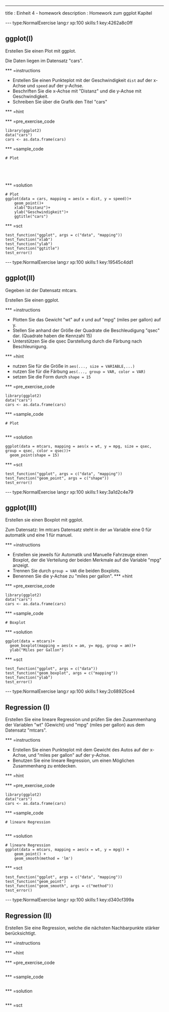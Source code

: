 ---
title       : Einheit 4 - homework
description : Homework zum ggplot Kapitel


--- type:NormalExercise lang:r xp:100 skills:1 key:4262a8c0ff
## ggplot(I)
Erstellen Sie einen Plot mit ggplot.

Die Daten liegen im Datensatz "cars".

*** =instructions
- Erstellen Sie einen Punkteplot mit der Geschwindigkeit `dist` auf der x-Achse und `speed` auf der y-Achse.
- Beschriften Sie die x-Achse mit "Distanz" und die y-Achse mit Geschwindigkeit.
- Schreiben Sie über die Grafik den Titel "cars"

*** =hint

*** =pre_exercise_code
```{r}
library(ggplot2)
data("cars")
cars <- as.data.frame(cars)

```

*** =sample_code
```{r}
# Plot



    
```

*** =solution
```{r}
# Plot
ggplot(data = cars, mapping = aes(x = dist, y = speed))+
    geom_point()+
    xlab("Distanz")+
    ylab("Geschwindigkeit")+
    ggtitle("cars")

```

*** =sct
```{r}
test_function("ggplot", args = c("data", "mapping"))
test_function("xlab")
test_function("ylab")
test_function("ggtitle")
test_error()

```

--- type:NormalExercise lang:r xp:100 skills:1 key:19545c4dd1
## ggplot(II)
Gegeben ist der Datensatz mtcars.

Erstellen Sie einen ggplot. 



*** =instructions
- Plotten Sie das Gewicht "wt" auf x  und auf "mpg" (miles per gallon) auf y.
- Stellen Sie anhand der Größe der Quadrate die Beschleudigung "qsec" dar. (Quadrate haben die Kennzahl 15)
- Unterstützen Sie die qsec Darstellung durch die Färbung nach Beschleunigung.

*** =hint
- nutzen Sie für die Größe in `aes(..., size = VARIABLE,...)`
- nutzen Sie für die Färbung `aes(..., group = VAR, color = VAR)`
- setzen Sie die Form durch `shape = 15`

*** =pre_exercise_code
```{r}
library(ggplot2)
data("cars")
cars <- as.data.frame(cars)

```

*** =sample_code
```{r}
# Plot


```

*** =solution
```{r}
ggplot(data = mtcars, mapping = aes(x = wt, y = mpg, size = qsec, group = qsec, color = qsec))+
  geom_point(shape = 15)

```

*** =sct
```{r}
test_function("ggplot", args = c("data", "mapping"))
test_function("geom_point", args = c("shape"))
test_error()

```

--- type:NormalExercise lang:r xp:100 skills:1 key:3a1d2c4e79
## ggplot(III)
Erstellen sie einen Boxplot mit ggplot.

Zum Datensatz: Im mtcars Datensatz steht in der `am` Variable eine 0 für automatik und eine 1 für manuel.

*** =instructions
- Erstellen sie  jeweils für Automatik und Manuelle Fahrzeuge einen Boxplot, der die Verteilung der beiden Merkmale auf die Variable "mpg" anzeigt.
- Trennen Sie durch `group = VAR` die beiden Boxplots.
- Benennen Sie die y-Achse zu "miles per gallon".
*** =hint

*** =pre_exercise_code
```{r}
library(ggplot2)
data("cars")
cars <- as.data.frame(cars)
```

*** =sample_code
```{r}
# Boxplot
```

*** =solution
```{r}
ggplot(data = mtcars)+
  geom_boxplot(mapping = aes(x = am, y= mpg, group = am))+
  ylab("Miles per Gallon")
```

*** =sct
```{r}
test_function("ggplot", args = c("data"))
test_function("geom_boxplot", args = c("mapping"))
test_function("ylab")
test_error()

```

--- type:NormalExercise lang:r xp:100 skills:1 key:2c68925ce4
## Regression (I)
Erstellen Sie eine lineare Regression und prüfen Sie den Zusammenhang der Variablen "wt" (Gewicht) und "mpg" (miles per gallon) aus dem Datensatz "mtcars".


*** =instructions
- Erstellen Sie einen Punkteplot mit dem Gewicht des Autos auf der x-Achse, und "miles per gallon" auf der y-Achse.
- Benutzen Sie eine lineare Regression, um einen Möglichen Zusammenhang zu entdecken.

*** =hint

*** =pre_exercise_code
```{r}
library(ggplot2)
data("cars")
cars <- as.data.frame(cars)
```

*** =sample_code
```{r}
# lineare Regression


```

*** =solution
```{r}
# lineare Regression
ggplot(data = mtcars, mapping = aes(x = wt, y = mpg)) +
    geom_point() + 
    geom_smooth(method = 'lm')

```

*** =sct
```{r}
test_function("ggplot", args = c("data", "mapping"))
test_function("geom_point")
test_function("geom_smooth", args = c("method"))
test_error()
```

--- type:NormalExercise lang:r xp:100 skills:1 key:d340cf399a
## Regression (II)
Erstellen Sie eine Regression, welche die nächsten Nachbarpunkte stärker berücksichtigt.

*** =instructions

*** =hint

*** =pre_exercise_code
```{r}

```

*** =sample_code
```{r}

```

*** =solution
```{r}

```

*** =sct
```{r}

```
